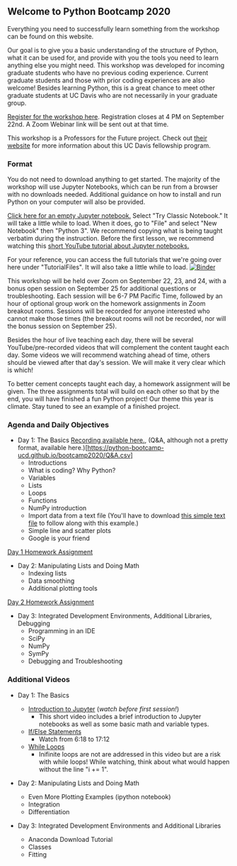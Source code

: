 
## Welcome to Python Bootcamp 2020

Everything you need to successfully learn something from the workshop can be found on this website. 

Our goal is to give you a basic understanding of the structure of Python, what it can be used for, and provide with you the tools you need to learn anything else you might need. This workshop was developed for incoming graduate students who have no previous coding experience. Current graduate students and those with prior coding experiences are also welcome! Besides learning Python, this is a great chance to meet other graduate students at UC Davis who are not necessarily in your graduate group. 

[Register for the workshop here](https://forms.gle/HtNYjE33KV2yXwCJ7). Registration closes at 4 PM on September 22nd. A Zoom Webinar link will be sent out at that time. 

This workshop is a Professors for the Future project. Check out [their website](https://gradpathways.ucdavis.edu/pftf-about) for more information about this UC Davis fellowship program. 


### Format
You do not need to download anything to get started. The majority of the workshop will use Jupyter Notebooks, which can be run from a browser with no downloads needed. Additional guidance on how to install and run Python on your computer will also be provided. 

[Click here for an empty Jupyter notebook.](https://jupyter.org/try) Select "Try Classic Notebook." It will take a little while to load. When it does, go to "File" and select "New Notebook" then "Python 3". We recommend copying what is being taught verbatim during the instruction. Before the first lesson, we recommend watching this [short YouTube tutorial about Jupyter notebooks.](https://www.youtube.com/watch?v=p1PKGDz0Y6A&list=PLtb2Lf-cJ_AWhtJE6Rb5oWf02RC2qVU-J&index=2) 

For your reference, you can access the full tutorials that we're going over here under "TutorialFiles". It will also take a little while to load.
[![Binder](https://mybinder.org/badge_logo.svg)](https://mybinder.org/v2/gh/python-bootcamp-ucd/bootcamp2020/master)

This workshop will be held over Zoom on September 22, 23, and 24, with a bonus open session on September 25 for additional questions or troubleshooting. Each session will be 6-7 PM Pacific Time, followed by an hour of optional group work on the homework assignments in Zoom breakout rooms. Sessions will be recorded for anyone interested who cannot make those times (the breakout rooms will not be recorded, nor will the bonus session on September 25). 

Besides the hour of live teaching each day, there will be several YouTube/pre-recorded videos that will complement the content taught each day. Some videos we will recommend watching ahead of time, others should be viewed after that day's session. We will make it very clear which is which! 

To better cement concepts taught each day, a homework assignment will be given. The three assignments total will build on each other so that by the end, you will have finished a fun Python project! Our theme this year is climate. Stay tuned to see an example of a finished project. 


### Agenda and Daily Objectives

- Day 1: The Basics [Recording available here.](https://www.youtube.com/watch?v=YPa42doNvxs), (Q&A, although not a pretty format, available here.)[https://python-bootcamp-ucd.github.io/bootcamp2020/Q&A.csv]
  - Introductions
  - What is coding? Why Python?
  - Variables
  - Lists
  - Loops
  - Functions
  - NumPy introduction
  - Import data from a text file (You'll have to download [this simple text file](https://python-bootcamp-ucd.github.io/bootcamp2020/survey1775.txt) to follow along with this example.)
  - Simple line and scatter plots
  - Google is your friend

[Day 1 Homework Assignment](https://python-bootcamp-ucd.github.io/bootcamp2020/HW1)

- Day 2: Manipulating Lists and Doing Math
  - Indexing lists
  - Data smoothing
  - Additional plotting tools

[Day 2 Homework Assignment](https://python-bootcamp-ucd.github.io/bootcamp2020/HW2)

- Day 3: Integrated Development Environments, Additional Libraries, Debugging
  - Programming in an IDE
  - SciPy
  - NumPy
  - SymPy
  - Debugging and Troubleshooting
  
### Additional Videos  
- Day 1: The Basics
  - [Introduction to Jupyter](https://www.youtube.com/watch?v=p1PKGDz0Y6A&list=PLtb2Lf-cJ_AWhtJE6Rb5oWf02RC2qVU-J&index=2) (_watch before first session!_)
    - This short video includes a brief introduction to Jupyter notebooks as well as some basic math and variable types. 
  - [If/Else Statements](https://www.youtube.com/watch?v=AWek49wXGzI&list=PLBZBJbE_rGRWeh5mIBhD-hhDwSEDxogDg&t=378s)
    - Watch from 6:18 to 17:12
  - [While Loops](https://www.youtube.com/watch?v=Ghz4YwOXtTA)
    - Inifinite loops are not are addressed in this video but are a risk with while loops! While watching, think about what would happen without the line "i += 1". 

- Day 2: Manipulating Lists and Doing Math
  - Even More Plotting Examples (ipython notebook)
  - Integration
  - Differentiation

- Day 3: Integrated Development Environments and Additional Libraries
  - Anaconda Download Tutorial
  - Classes
  - Fitting



